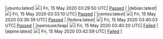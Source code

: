 |ubuntu:latest| ![](https://acmesh-official.github.io/acmetest/status/ubuntu-latest.svg?1589513390)| Fri, 15 May 2020 03:29:50 UTC| [Passed](https://github.com/acmesh-official/acmetest/blob/master/logs/ubuntu-latest.out) |
|debian:latest| ![](https://acmesh-official.github.io/acmetest/status/debian-latest.svg?1589513590)| Fri, 15 May 2020 03:33:10 UTC| [Passed](https://github.com/acmesh-official/acmetest/blob/master/logs/debian-latest.out) |
|centos:latest| ![](https://acmesh-official.github.io/acmetest/status/centos-latest.svg?1589513799)| Fri, 15 May 2020 03:36:39 UTC| [Passed](https://github.com/acmesh-official/acmetest/blob/master/logs/centos-latest.out) |
|fedora:latest| ![](https://acmesh-official.github.io/acmetest/status/fedora-latest.svg?1589514003)| Fri, 15 May 2020 03:40:03 UTC| [Passed](https://github.com/acmesh-official/acmetest/blob/master/logs/fedora-latest.out) |
|opensuse/leap| ![](https://acmesh-official.github.io/acmetest/status/opensuse-leap.svg?1589514020)| Fri, 15 May 2020 03:40:20 UTC| [Failed](https://github.com/acmesh-official/acmetest/blob/master/logs/opensuse-leap.out) |
|alpine:latest| ![](https://acmesh-official.github.io/acmetest/status/alpine-latest.svg?1589514179)| Fri, 15 May 2020 03:42:59 UTC| [Failed](https://github.com/acmesh-official/acmetest/blob/master/logs/alpine-latest.out) |
